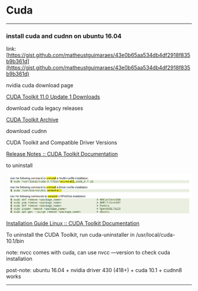 # Cuda

---

### install cuda and cudnn on ubuntu 16.04

link: [https://gist.github.com/matheustguimaraes/43e0b65aa534db4df2918f835b9b361d](https://gist.github.com/matheustguimaraes/43e0b65aa534db4df2918f835b9b361d) 

nvidia cuda download page 

[CUDA Toolkit 11.0 Update 1 Downloads](https://developer.nvidia.com/cuda-downloads?target_os=Linux&target_arch=x86_64&target_distro=Ubuntu&target_version=1604&target_type=runfilelocal)

download cuda legacy releases 

[CUDA Toolkit Archive](https://developer.nvidia.com/cuda-toolkit-archive)

download cudnn 

[](https://developer.nvidia.com/rdp/cudnn-download)

CUDA Toolkit and Compatible Driver Versions

[Release Notes :: CUDA Toolkit Documentation](https://docs.nvidia.com/cuda/cuda-toolkit-release-notes/index.html)

to uninstall 

![Cuda%209ce6286c2449406f85e37a8776e6b8b9/Untitled.png](Cuda%209ce6286c2449406f85e37a8776e6b8b9/Untitled.png)

[Installation Guide Linux :: CUDA Toolkit Documentation](https://docs.nvidia.com/cuda/cuda-installation-guide-linux/index.html#handle-uninstallation)

To uninstall the CUDA Toolkit, run cuda-uninstaller in /usr/local/cuda-10.1/bin

note: nvcc comes with cuda, can use nvcc —version to check cuda installation 

post-note: ubuntu 16.04 + nvidia driver 430 (418+) + cuda 10.1 + cudnn8 works

---